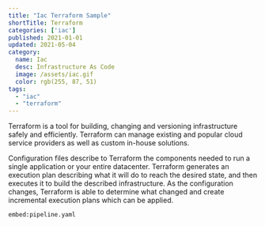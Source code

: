 ```yaml
---
title: "Iac Terraform Sample"
shortTitle: Terraform
categories: ['iac']
published: 2021-01-01
updated: 2021-05-04
category:
  name: Iac
  desc: Infrastructure As Code
  image: /assets/iac.gif
  color: rgb(255, 87, 51)
tags:
  - "iac"
  - "terraform"
---
```


Terraform is a tool for building, changing and versioning infrastructure safely and efficiently. Terraform can manage existing and popular cloud service providers as well as custom in-house solutions.

Configuration files describe to Terraform the components needed to run a single application or your entire datacenter. Terraform generates an execution plan describing what it will do to reach the desired state, and then executes it to build the described infrastructure. As the configuration changes, Terraform is able to determine what changed and create incremental execution plans which can be applied.

`embed:pipeline.yaml`